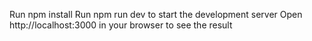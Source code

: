 Run npm install
Run npm run dev to start the development server
Open http://localhost:3000 in your browser to see the result
